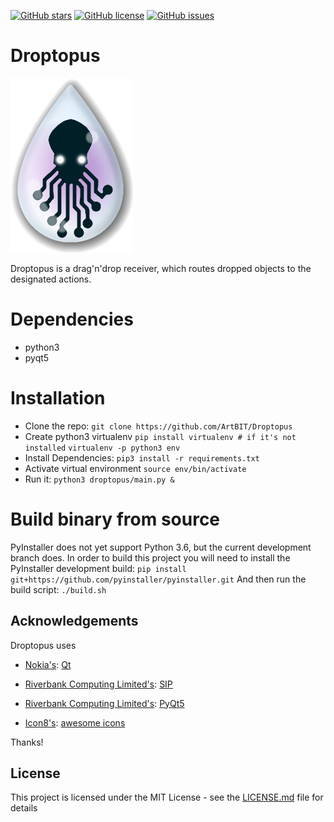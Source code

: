 [![GitHub stars](https://img.shields.io/github/stars/ArtBIT/droptopus.svg)](https://github.com/ArtBIT/droptopus) [![GitHub license](https://img.shields.io/github/license/ArtBIT/droptopus.svg)](https://github.com/ArtBIT/droptopus) [![GitHub issues](https://img.shields.io/github/issues/ArtBIT/droptopus.svg)](https://github.com/ArtBIT/droptopus/issues)

# Droptopus
![Droptopus Logo](/droptopus/assets/droptopus.png)

Droptopus is a drag'n'drop receiver, which routes dropped objects to the designated actions.

# Dependencies 
 - python3
 - pyqt5

# Installation
 - Clone the repo:
 `git clone https://github.com/ArtBIT/Droptopus`
 - Create python3 virtualenv
 `pip install virtualenv # if it's not installed`
 `virtualenv -p python3 env`
 - Install Dependencies:
 `pip3 install -r requirements.txt`
 - Activate virtual environment
 `source env/bin/activate`
 - Run it:
 `python3 droptopus/main.py &`

# Build binary from source
PyInstaller does not yet support Python 3.6, but the current development branch does. In order to build this project you will need to install the PyInstaller development build:
`pip install git+https://github.com/pyinstaller/pyinstaller.git`
And then run the build script:
`./build.sh`

## Acknowledgements

Droptopus uses

- [Nokia's](http://www.nokia.com): [Qt](http://qt.nokia.com)

- [Riverbank Computing Limited's](http://www.riverbankcomputing.co.uk): [SIP](http://www.riverbankcomputing.co.uk/software/sip/intro)

- [Riverbank Computing Limited's](http://www.riverbankcomputing.co.uk): [PyQt5](http://www.riverbankcomputing.co.uk/software/pyqt/intro)

- [Icon8's](http://icons8.com): [awesome icons](http://icons8.com)

Thanks!


## License

This project is licensed under the MIT License - see the [LICENSE.md](LICENSE.md) file for details

